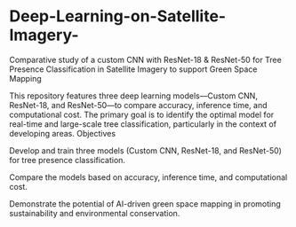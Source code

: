 # Deep-Learning-on-Satellite-Imagery-
Comparative study of a custom CNN with ResNet-18 &amp; ResNet-50  for Tree Presence Classification in Satellite Imagery to support Green Space Mapping


This repository features three deep learning models—Custom CNN, ResNet-18, and ResNet-50—to compare accuracy, inference time, and computational cost. 
The primary goal is to identify the optimal model for real-time and large-scale tree classification, particularly in the context of developing areas.
Objectives

Develop and train three models (Custom CNN, ResNet-18, and ResNet-50) for tree presence classification.

Compare the models based on accuracy, inference time, and computational cost.

Demonstrate the potential of AI-driven green space mapping in promoting sustainability and environmental conservation.
